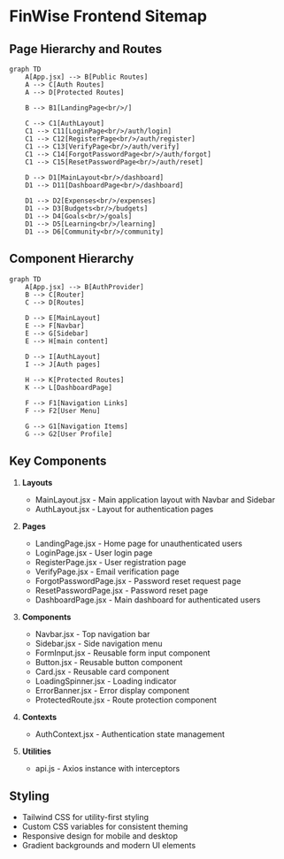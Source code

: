 # FinWise Frontend Sitemap

## Page Hierarchy and Routes

```mermaid
graph TD
    A[App.jsx] --> B[Public Routes]
    A --> C[Auth Routes]
    A --> D[Protected Routes]

    B --> B1[LandingPage<br/>/]
    
    C --> C1[AuthLayout]
    C1 --> C11[LoginPage<br/>/auth/login]
    C1 --> C12[RegisterPage<br/>/auth/register]
    C1 --> C13[VerifyPage<br/>/auth/verify]
    C1 --> C14[ForgotPasswordPage<br/>/auth/forgot]
    C1 --> C15[ResetPasswordPage<br/>/auth/reset]
    
    D --> D1[MainLayout<br/>/dashboard]
    D1 --> D11[DashboardPage<br/>/dashboard]
    
    D1 --> D2[Expenses<br/>/expenses]
    D1 --> D3[Budgets<br/>/budgets]
    D1 --> D4[Goals<br/>/goals]
    D1 --> D5[Learning<br/>/learning]
    D1 --> D6[Community<br/>/community]
```

## Component Hierarchy

```mermaid
graph TD
    A[App.jsx] --> B[AuthProvider]
    B --> C[Router]
    C --> D[Routes]
    
    D --> E[MainLayout]
    E --> F[Navbar]
    E --> G[Sidebar]
    E --> H[main content]
    
    D --> I[AuthLayout]
    I --> J[Auth pages]
    
    H --> K[Protected Routes]
    K --> L[DashboardPage]
    
    F --> F1[Navigation Links]
    F --> F2[User Menu]
    
    G --> G1[Navigation Items]
    G --> G2[User Profile]
```

## Key Components

1. **Layouts**
   - MainLayout.jsx - Main application layout with Navbar and Sidebar
   - AuthLayout.jsx - Layout for authentication pages

2. **Pages**
   - LandingPage.jsx - Home page for unauthenticated users
   - LoginPage.jsx - User login page
   - RegisterPage.jsx - User registration page
   - VerifyPage.jsx - Email verification page
   - ForgotPasswordPage.jsx - Password reset request page
   - ResetPasswordPage.jsx - Password reset page
   - DashboardPage.jsx - Main dashboard for authenticated users

3. **Components**
   - Navbar.jsx - Top navigation bar
   - Sidebar.jsx - Side navigation menu
   - FormInput.jsx - Reusable form input component
   - Button.jsx - Reusable button component
   - Card.jsx - Reusable card component
   - LoadingSpinner.jsx - Loading indicator
   - ErrorBanner.jsx - Error display component
   - ProtectedRoute.jsx - Route protection component

4. **Contexts**
   - AuthContext.jsx - Authentication state management

5. **Utilities**
   - api.js - Axios instance with interceptors

## Styling

- Tailwind CSS for utility-first styling
- Custom CSS variables for consistent theming
- Responsive design for mobile and desktop
- Gradient backgrounds and modern UI elements